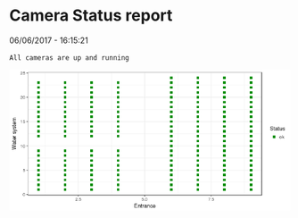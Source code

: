 Camera Status report
================
06/06/2017 - 16:15:21

    All cameras are up and running

![](camreport_files/figure-markdown_github/unnamed-chunk-2-1.png)
